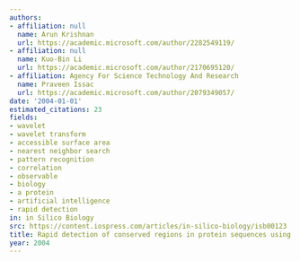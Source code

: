 ```yaml
---
authors:
- affiliation: null
  name: Arun Krishnan
  url: https://academic.microsoft.com/author/2282549119/
- affiliation: null
  name: Kuo-Bin Li
  url: https://academic.microsoft.com/author/2170695120/
- affiliation: Agency For Science Technology And Research
  name: Praveen Issac
  url: https://academic.microsoft.com/author/2079349057/
date: '2004-01-01'
estimated_citations: 23
fields:
- wavelet
- wavelet transform
- accessible surface area
- nearest neighbor search
- pattern recognition
- correlation
- observable
- biology
- a protein
- artificial intelligence
- rapid detection
in: in Silico Biology
src: https://content.iospress.com/articles/in-silico-biology/isb00123
title: Rapid detection of conserved regions in protein sequences using wavelets.
year: 2004
---
```


